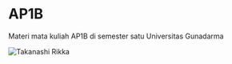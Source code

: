 # AP1B
Materi mata kuliah AP1B di semester satu Universitas Gunadarma

![Takanashi Rikka](https://media.giphy.com/media/v1.Y2lkPTc5MGI3NjExOTZmM2NmYTc0YWI0NjNlNmM1ZTQ4OWI5YmFhYWFhNjVhMjllZTYwZSZjdD1n/eBN6oifiv4k5G/giphy.gif)